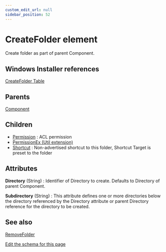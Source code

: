 ```yaml
---
custom_edit_url: null
sidebar_position: 52
---
```

# CreateFolder element
Create folder as part of parent Component.

## Windows Installer references
[CreateFolder Table](https://docs.microsoft.com/en-us/windows/win32/msi/createfolder-table)

## Parents
[Component](component.md)

## Children
* [Permission](permission.md) : ACL permission
* [PermissionEx (Util extension)](../util/permissionex.md) 
* [Shortcut](shortcut.md) : Non-advertised shortcut to this folder, Shortcut Target is preset to the folder

## Attributes
**Directory** (String)
  : Identifier of Directory to create. Defaults to Directory of parent Component.

**Subdirectory** (String)
  : This attribute defines one or more directories below the directory referenced by the Directory attribute or parent Directory reference for the directory to be created.


## See also
[RemoveFolder](removefolder.md)

[Edit the schema for this page](https://github.com/wixtoolset/web/blob/master/src/xsd4/wix.xsd)